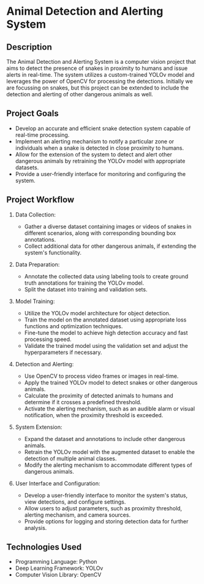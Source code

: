 # Animal Detection and Alerting System

## Description
The Animal Detection and Alerting System is a computer vision project that aims to detect the presence of snakes in proximity to humans and issue alerts in real-time. The system utilizes a custom-trained YOLOv model and leverages the power of OpenCV for processing the detections. Initially we are focussing on snakes, but this project can be extended to include the detection and alerting of other dangerous animals as well.

## Project Goals
- Develop an accurate and efficient snake detection system capable of real-time processing.
- Implement an alerting mechanism to notify a particular zone or individuals when a snake is detected in close proximity to humans.
- Allow for the extension of the system to detect and alert other dangerous animals by retraining the YOLOv model with appropriate datasets.
- Provide a user-friendly interface for monitoring and configuring the system.

## Project Workflow
1. Data Collection:
   - Gather a diverse dataset containing images or videos of snakes in different scenarios, along with corresponding bounding box annotations.
   - Collect additional data for other dangerous animals, if extending the system's functionality.

2. Data Preparation:
   - Annotate the collected data using labeling tools to create ground truth annotations for training the YOLOv model.
   - Split the dataset into training and validation sets.

3. Model Training:
   - Utilize the YOLOv model architecture for object detection.
   - Train the model on the annotated dataset using appropriate loss functions and optimization techniques.
   - Fine-tune the model to achieve high detection accuracy and fast processing speed.
   - Validate the trained model using the validation set and adjust the hyperparameters if necessary.

4. Detection and Alerting:
   - Use OpenCV to process video frames or images in real-time.
   - Apply the trained YOLOv model to detect snakes or other dangerous animals.
   - Calculate the proximity of detected animals to humans and determine if it crosses a predefined threshold.
   - Activate the alerting mechanism, such as an audible alarm or visual notification, when the proximity threshold is exceeded.

5. System Extension:
   - Expand the dataset and annotations to include other dangerous animals.
   - Retrain the YOLOv model with the augmented dataset to enable the detection of multiple animal classes.
   - Modify the alerting mechanism to accommodate different types of dangerous animals.

6. User Interface and Configuration:
   - Develop a user-friendly interface to monitor the system's status, view detections, and configure settings.
   - Allow users to adjust parameters, such as proximity threshold, alerting mechanism, and camera sources.
   - Provide options for logging and storing detection data for further analysis.

## Technologies Used
- Programming Language: Python
- Deep Learning Framework: YOLOv
- Computer Vision Library: OpenCV



